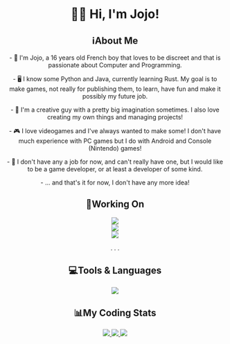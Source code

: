 <h1 align="center"> 👋🏻 Hi, I'm Jojo! </h1>

<div align="center">
<h2>ℹ️About Me</h2>
  <p> - 👤 I'm Jojo, a 16 years old French boy that loves to be discreet and that is passionate about Computer and Programming.</p>
    
  <p>- 🖥️ I know some Python and Java, currently learning Rust. My goal is to make games, not really for publishing them, to learn, have fun and make it possibly my future job.</p>

  <p>- 🎨 I'm a creative guy with a pretty big imagination sometimes. I also love creating my own things and managing projects! </p>

  <p>- 🎮 I love videogames and I've always wanted to make some! I don't have much experience with PC games but I do with Android and Console (Nintendo) games!</p>

  <p>- 💼 I don't have any a job for now, and can't really have one, but I would like to be a game developer, or at least a developer of some kind. </p>

  <p>- ... and that's it for now, I don't have any more idea! </p>

<h2>📝Working On</h2>

<!--   <a href="https://github.com/JojoFR1/REPO">
    <img src="https://github-readme-stats.vercel.app/api/pin/?username=jojofr1&repo=REPO&show_owner=true&theme=transparent">
  </a> -->
  <a href="https://github.com/Aeyama-Mod/aeyama">
    <img src="https://github-readme-stats.vercel.app/api/pin/?username=aeyama-mod&repo=aeyama&show_owner=true&theme=transparent">
  </a>
  <br>
  <a href="https://github.com/JojoFR1/Nebuleria">
    <img src="https://github-readme-stats.vercel.app/api/pin/?username=jojofr1&repo=Nebuleria&show_owner=true&theme=transparent">
  </a>
  <br>
  <a href="https://github.com/JojoFR1/StellariaBot">
    <img src="https://github-readme-stats.vercel.app/api/pin/?username=jojofr1&repo=stellariabot&show_owner=true&theme=transparent">
  </a>

  <p> . . . </p>

<h2>💻Tools & Languages</h2>
  <a href="https://skillicons.dev">
    <img src="https://skillicons.dev/icons?i=vscode,github,git,discord,python,java,gradle,rust"/>
  </a>

<h2>📊My Coding Stats</h2>
  <a href="https://github.com/JojoFR1">
    <img src="https://github-readme-stats.vercel.app/api?username=jojofr1&show_icons=true&include_all_commits=true&theme=transparent" />
</a>
  <a href="https://wakatime.com/@JojoFR1">
    <img src="https://github-readme-stats.vercel.app/api/wakatime?username=@jojofr1&layout=compact&theme=transparent" />
  </a>
  <a href="https://github.com/JojoFR1">
    <img src="https://streak-stats.demolab.com?user=jojofr1&theme=tokyonight_duo&date_format=j%20M%5B%20Y%5D&currStreakNum=FFFFFF&sideNums=FFFFFF&currStreakLabel=FFFFFF">
  </a>
</div>
